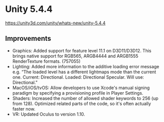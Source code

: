 # Unity 5.4.4

https://unity3d.com/unity/whats-new/unity-5.4.4

## Improvements



*   Graphics: Added support for feature level 11.1 on D3D11/D3D12. This brings native support for RGB565, ARGB4444 and ARGB1555 RenderTexture formats. (757055)
*   Lighting: Added more information to the additive loading error message e.g. “The loaded level has a different lightmaps mode than the current one. Current: Directional. Loaded: Directional Specular. Will use: Directional.”
*   MacOS/iOS/tvOS: Allow developers to use Xcode's manual signing paradigm by specifying a provisioning profile in Player Settings.
*   Shaders: Increased the number of allowed shader keywords to 256 (up from 128). Optimized related parts of the code, so it's often actually faster now.
*   VR: Updated Oculus to version 1.10.